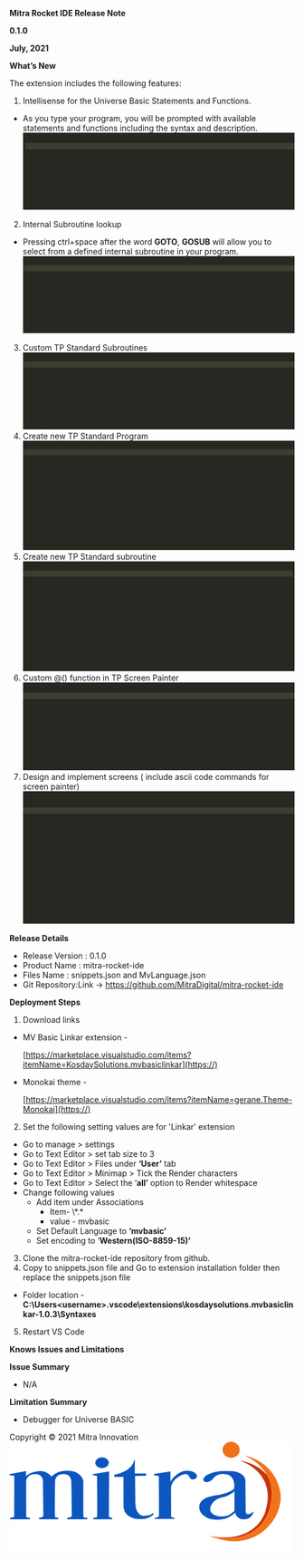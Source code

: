 ﻿**Mitra Rocket IDE  Release Note**

**0.1.0**

**July, 2021**


**What’s New**

The extension includes the following features:

1. Intellisense for the Universe Basic Statements and Functions.

- As you type your program, you will be prompted with available statements and  functions including the syntax and description.![](1.gif)

2. Internal Subroutine lookup

- Pressing ctrl+space after the word **GOTO**, **GOSUB** will allow you to select from a defined internal subroutine in your program.![](2.gif)

3. Custom TP Standard Subroutines![](3.gif)
4. Create new TP Standard Program ![](4.gif)
5. Create new TP Standard subroutine![](5.gif)
6. Custom @() function in TP Screen Painter![](6.gif)
7. Design and implement screens ( include ascii code commands for screen painter)![](7.gif)

**Release Details**

- Release Version : 0.1.0
- Product Name : mitra-rocket-ide
- Files Name : snippets.json and MvLanguage.json
- Git Repository:Link -> https://github.com/MitraDigital/mitra-rocket-ide

**Deployment Steps**

1. Download links

- MV Basic Linkar extension -

  [https://marketplace.visualstudio.com/items?itemName=KosdaySolutions.mvbasiclinkar](https://)
- Monokai theme -

  [https://marketplace.visualstudio.com/items?itemName=gerane.Theme-Monokai](https://)

2. Set the following setting values are for 'Linkar' extension

- Go to manage > settings
- Go to Text Editor > set tab size to 3
- Go to Text Editor > Files under **‘User’** tab
- Go to Text Editor > Minimap > Tick the Render characters
- Go to Text Editor > Select the ‘**all’** option to Render whitespace
- Change following values
  - Add item under Associations
    - Item- \\*.\*
    - value - mvbasic
  - Set Default Language to **‘mvbasic’**
  - Set encoding to ‘**Western(ISO-8859-15)’**

3. Clone the mitra-rocket-ide repository from github.
4. Copy to snippets.json file and Go to extension installation folder then replace the snippets.json file

- Folder location - **C:\Users\<username>\.vscode\extensions\kosdaysolutions.mvbasiclinkar-1.0.3\Syntaxes**

5. Restart VS Code

**Knows Issues and Limitations**

**Issue Summary**

- N/A

**Limitation Summary**

- Debugger for Universe BASIC

Copyright © 2021 Mitra Innovation                                 ![](mitraj.png)
